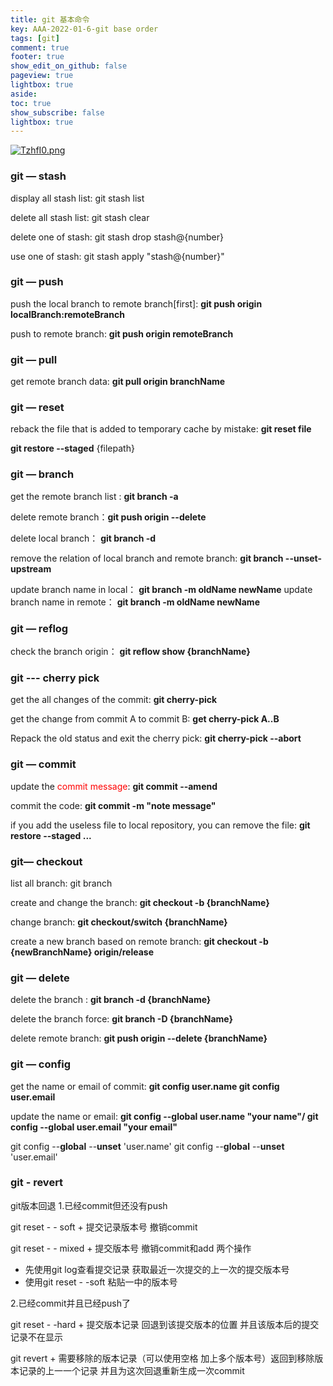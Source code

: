 ```yaml
---
title: git 基本命令
key: AAA-2022-01-6-git base order
tags: [git]
comment: true
footer: true
show_edit_on_github: false
pageview: true
lightbox: true
aside:
toc: true
show_subscribe: false
lightbox: true
---
```




[![TzhfI0.png](https://s4.ax1x.com/2022/01/06/TzhfI0.png)](https://imgtu.com/i/TzhfI0)

### git — stash

display all stash list:  git stash list

delete all stash list: git stash clear

delete one of stash: git stash drop stash@{number}

use one of stash: git stash apply "stash@{number}"

### git — push

push the local branch to remote branch[first]: **git push origin localBranch:remoteBranch**

push to remote branch: **git push origin remoteBranch**

### git — pull

get remote branch data: **git pull origin branchName**

### git — reset

reback the file that is added to temporary cache by mistake: **git reset file**

**git restore --staged** {filepath}



### git — branch

get the remote branch list : **git branch -a**

delete remote branch：**git push origin --delete <branchName>**

delete local branch： **git branch -d <branch>**

remove the relation of local branch and remote branch: **git branch --unset-upstream**

update branch name in local： **git branch -m oldName newName**
update branch name in remote： **git branch -m oldName newName**


###  git — reflog

check the branch origin： **git reflow show {branchName}**

### git --- cherry pick

get the all changes of the commit: **git cherry-pick <Hash A> <Hash B>**

get the change from commit A to commit B: **get cherry-pick A..B**

Repack the old status and exit the cherry pick: **git cherry-pick --abort**



### git — commit

update the <font color=red>commit message</font>: **git commit --amend**

commit the code: **git commit -m "note message"**

if you add the useless file to local repository, you can remove the file: **git restore --staged <file>...**



### git— checkout

list all branch: git branch

create and change the branch: **git checkout -b {branchName}**

change branch: **git checkout/switch {branchName}**

create a new branch based on remote branch: **git checkout -b {newBranchName} origin/release**



### git — delete

delete the branch :   **git branch -d {branchName}**

delete the branch force:   **git branch -D {branchName}**

delete remote branch: **git push origin --delete {branchName}**

### git — config

get the name or email of commit:  **git config user.name  git config user.email**

update the name or email: **git config --global user.name "your name"/ git config --global user.email "your email"**

git config --**global** --**unset** 'user.name' git config --**global** --**unset** 'user.email'

### git - revert

git版本回退
1.已经commit但还没有push

git reset - - soft + 提交记录版本号 撤销commit

git reset - - mixed + 提交版本号 撤销commit和add 两个操作


 + 先使用git log查看提交记录 获取最近一次提交的上一次的提交版本号
 + 使用git reset - -soft 粘贴一中的版本号

2.已经commit并且已经push了

git reset - -hard + 提交版本记录 回退到该提交版本的位置 并且该版本后的提交记录不在显示

git revert + 需要移除的版本记录（可以使用空格 加上多个版本号）返回到移除版本记录的上一一个记录 并且为这次回退重新生成一次commit
